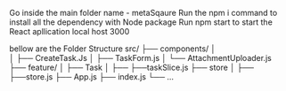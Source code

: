 Go inside the main folder name - metaSqaure
Run the npm i command to install all the dependency with Node package
Run npm start to start the React apllication local host 3000

bellow are the Folder Structure 
src/
├── components/
│   
│   ├── CreateTask.Js
│   ├── TaskForm.js
│   └── AttachmentUploader.js
├── feature/
│   ├── Task
│   ├── ├──taskSlice.js
├── store
│   ├── ├──store.js
├── App.js
├── index.js
└── ...
